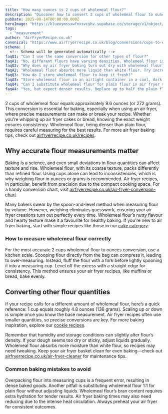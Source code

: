 ```yaml
---
title: "How many ounces is 2 cups of wholemeal flour?"
description: "Discover how to convert 2 cups of wholemeal flour to ounces for perfect baking every time. Quick, accurate, and air fryer-friendly!"
pubDate: 2025-08-14T00:00:00.000Z
heroImage: "https://klueoymssxwfnxsvcyhv.supabase.co/storage/v1/object/public/Shmucket/how-many-ounces-is-2-cups-of-wholemeal-flour.webp"
tags:
  - "measurement"
author: "AirFryerRecipe.co.uk"
canonical: "https://www.airfryerrecipe.co.uk/blog/conversions/cups-to-ounces/how-many-ounces-is-2-cups-of-wholemeal-flour"
schema: |
  <!-- Schema will be generated automatically -->
faqQ1: "Can I use the same conversion for other types of flour?"
faqA1: "No, different flours have varying densities. Wholemeal flour is denser than plain or self-raising flour, so 2 cups will weigh more. Always check specific conversions for the flour type you're using, especially for air fryer recipes where precision matters."
faqQ2: "Why does my air fryer baking turn out dry with wholemeal flour?"
faqA2: "Wholemeal flour absorbs more liquid than white flour. Try increasing wet ingredients slightly or reducing baking time in the air fryer. Covering baked goods with foil halfway through can also prevent excess drying."
faqQ3: "How do I store wholemeal flour to keep it fresh?"
faqA3: "Store wholemeal flour in an airtight container in a cool, dark place. Its higher oil content makes it prone to rancidity. For longer storage, keep it in the freezer, but bring to room temperature before using in air fryer recipes."
faqQ4: "Can I substitute wholemeal flour for plain flour in air fryer recipes?"
faqA4: "Yes, but expect denser results. Replace up to half the plain flour with wholemeal for better texture. Increase liquids by 1-2 tablespoons per cup of wholemeal flour used, and monitor air fryer cooking times closely."
---
```

<p>2 cups of wholemeal flour equals approximately 9.6 ounces (or 272 grams). This conversion is essential for baking, especially when using an air fryer, where precise measurements can make or break your recipe. Whether you're whipping up air fryer cakes or bread, knowing the exact weight ensures consistency. Wholemeal flour, being denser than plain flour, requires careful measuring for the best results. For more air fryer baking tips, check out <a href=https://www.airfryerrecipe.co.uk/recipes>airfryerrecipe.co.uk/recipes</a>.</p>  

<h2>Why accurate flour measurements matter</h2>  
<p>Baking is a science, and even small deviations in flour quantities can affect texture and rise. Wholemeal flour, with its coarse texture, packs differently than refined flour. Using cups alone can lead to inconsistencies, which is why weighing flour in ounces or grams is recommended. Air fryer recipes, in particular, benefit from precision due to the compact cooking space. For a handy conversion chart, visit <a href=https://www.airfryerrecipe.co.uk/air-fryer-conversion-chart>airfryerrecipe.co.uk/air-fryer-conversion-chart</a>.</p>  

<p>Many bakers swear by the spoon-and-level method when measuring flour by volume. However, weighing eliminates guesswork, ensuring your air fryer creations turn out perfectly every time. Wholemeal flour’s nutty flavour and hearty texture make it a favourite for healthy baking. If you're new to air fryer baking, start with simple recipes like those in our <a href=https://www.airfryerrecipe.co.uk/recipe-category/cakes>cake category</a>.</p>  

<h3>How to measure wholemeal flour correctly</h3>  
<p>For the most accurate 2 cups wholemeal flour to ounces conversion, use a kitchen scale. Scooping flour directly from the bag can compress it, leading to over-measuring. Instead, fluff the flour with a fork before lightly spooning it into a measuring cup. Level off the excess with a straight edge for consistency. This method ensures your air fryer recipes, like muffins or bread, bake evenly.</p>  

<h2>Converting other flour quantities</h2>  
<p>If your recipe calls for a different amount of wholemeal flour, here’s a quick reference: 1 cup equals roughly 4.8 ounces (136 grams). Scaling up or down is simple once you know the base measurement. Air fryer recipes often use smaller quantities, so precise conversions are key. For more baking inspiration, explore our <a href=https://www.airfryerrecipe.co.uk/recipe-category/cookies>cookie recipes</a>.</p>  

<p>Remember that humidity and storage conditions can slightly alter flour’s density. If your dough seems too dry or sticky, adjust liquids gradually. Wholemeal flour absorbs more moisture than white flour, so recipes may need tweaking. Keep your air fryer basket clean for even baking—check out <a href=https://www.airfryerrecipe.co.uk/air-fryer-cleaner>airfryerrecipe.co.uk/air-fryer-cleaner</a> for maintenance tips.</p>  

<h3>Common baking mistakes to avoid</h3>  
<p>Overpacking flour into measuring cups is a frequent error, resulting in dense baked goods. Another pitfall is substituting wholemeal flour 1:1 for plain flour without adjusting liquids. Wholemeal flour’s bran content requires extra hydration for tender results. Air fryer baking times may also need reducing due to the intense heat circulation. Always preheat your air fryer for consistent outcomes.</p>
